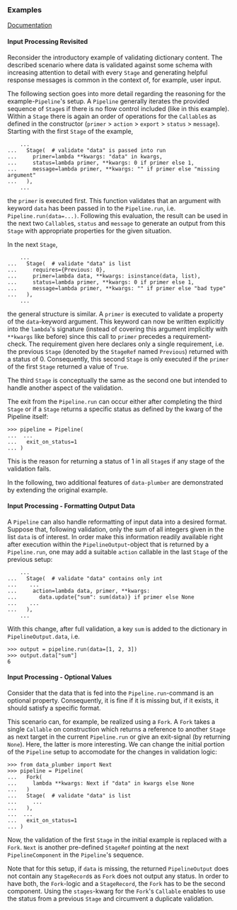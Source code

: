 ### Examples

[Documentation](../README.md#documentation)

#### Input Processing Revisited
Reconsider the introductory example of validating dictionary content.
The described scenario where data is validated against some schema with increasing attention to detail with every `Stage` and generating helpful response messages is common in the context of, for example, user input.

The following section goes into more detail regarding the reasoning for the example-`Pipeline`'s setup.
A `Pipeline` generally iterates the provided sequence of `Stage`s if there is no flow control included (like in this example).
Within a `Stage` there is again an order of operations for the `Callable`s as defined in the constructor (`primer` > `action` > `export` > `status` > `message`).
Starting with the first `Stage` of the example,
```
    ...
...   Stage(  # validate "data" is passed into run
...     primer=lambda **kwargs: "data" in kwargs,
...     status=lambda primer, **kwargs: 0 if primer else 1,
...     message=lambda primer, **kwargs: "" if primer else "missing argument"
...   ),
    ...
```
the `primer` is executed first.
This function validates that an argument with keyword `data` has been passed in to the `Pipeline.run`, i.e. `Pipeline.run(data=...)`.
Following this evaluation, the result can be used in the next two `Callable`s, `status` and `message` to generate an output from this `Stage` with appropriate properties for the given situation.

In the next `Stage`,
```
    ...
...   Stage(  # validate "data" is list
...     requires={Previous: 0},
...     primer=lambda data, **kwargs: isinstance(data, list),
...     status=lambda primer, **kwargs: 0 if primer else 1,
...     message=lambda primer, **kwargs: "" if primer else "bad type"
...   ),
    ...
```
the general structure is similar.
A `primer` is executed to validate a property of the `data`-keyword argument. This keyword can now be written explicitly into the `lambda`'s signature (instead of covering this argument implicitly with `**kwargs` like before) since this call to `primer` precedes a requirement-check.
The requirement given here declares only a single requirement, i.e. the previous `Stage` (denoted by the `StageRef` named `Previous`) returned with a status of 0.
Consequently, this second `Stage` is only executed if the `primer` of the first `Stage` returned a value of `True`.

The third `Stage` is conceptually the same as the second one but intended to handle another aspect of the validation.

The exit from the `Pipeline.run` can occur either after completing the third `Stage` or if a `Stage` returns a specific status as defined by the kwarg of the Pipeline itself:
```
>>> pipeline = Pipeline(
...  ...
...   exit_on_status=1
... )
```
This is the reason for returning a status of 1 in all `Stage`s if any stage of the validation fails.

In the following, two additional features of `data-plumber` are demonstrated by extending the original example.

#### Input Processing - Formatting Output Data
A `Pipeline` can also handle reformatting of input data into a desired format.
Suppose that, following validation, only the sum of all integers given in the list `data` is of interest.
In order make this information readily available right after execution within the `PipelineOutput`-object that is returned by a `Pipeline.run`, one may add a suitable `action` callable in the last `Stage` of the previous setup:
```
    ...
...   Stage(  # validate "data" contains only int
...    ...
...     action=lambda data, primer, **kwargs:
...       data.update{"sum": sum(data)} if primer else None
...    ...
...   ),
    ...
```
With this change, after full validation, a key `sum` is added to the dictionary in `PipelineOutput.data`, i.e.
```
>>> output = pipeline.run(data=[1, 2, 3])
>>> output.data["sum"]
6
```

#### Input Processing - Optional Values
Consider that the data that is fed into the `Pipeline.run`-command is an optional property.
Consequently, it is fine if it is missing but, if it exists, it should satisfy a specific format.

This scenario can, for example, be realized using a `Fork`.
A `Fork` takes a single `Callable` on construction which returns a reference to another `Stage` as next target in the current `Pipeline.run` or give an exit-signal (by returning `None`).
Here, the latter is more interesting.
We can change the initial portion of the `Pipeline` setup to accomodate for the changes in validation logic:
```
>>> from data_plumber import Next
>>> pipeline = Pipeline(
...   Fork(
...     lambda **kwargs: Next if "data" in kwargs else None
...   )
...   Stage(  # validate "data" is list
...     ...
...   ),
...  ...
...   exit_on_status=1
... )
```
Now, the validation of the first `Stage` in the initial example is replaced with a `Fork`.
`Next` is another pre-defined `StageRef` pointing at the next `PipelineComponent` in the `Pipeline`'s sequence.

Note that for this setup, if `data` is missing, the returned `PipelineOutput` does not contain any `StageRecord`s as `Fork` does not output any status.
In order to have both, the `Fork`-logic and a `StageRecord`, the `Fork` has to be the second component.
Using the `stages`-kwarg for the `Fork`'s `Callable` enables to use the status from a previous `Stage` and circumvent a duplicate validation.
